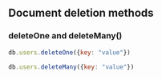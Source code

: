 ## Document deletion methods

### deleteOne and deleteMany()

```js
db.users.deleteOne({key: "value"})
```

```js
db.users.deleteMany({key: "value"})